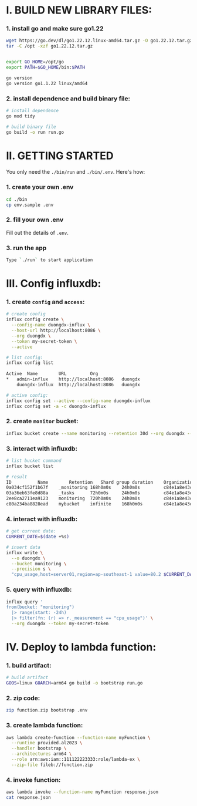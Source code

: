 # I. BUILD NEW LIBRARY FILES: 
### 1. install go and make sure go1.22

```bash
wget https://go.dev/dl/go1.22.12.linux-amd64.tar.gz -O go1.22.12.tar.gz
tar -C /opt -xzf go1.22.12.tar.gz


export GO_HOME=/opt/go
export PATH=$GO_HOME/bin:$PATH

go version
go version go1.1.22 linux/amd64
```
### 2. install dependence and build binary file:
```bash
# install dependence
go mod tidy

# build binary file
go build -o run run.go
```

# II. GETTING STARTED
You only need the `./bin/run` and `./bin/.env`.  Here's how:

### 1. create your own .env
```bash
cd ./bin
cp env.sample .env
```

### 2. fill your own .env
Fill out the details of `.env`.

### 3. run the app
```bash
Type `./run` to start application
```

# III. Config influxdb:

### 1. create `config` and `access`:
```bash
# create config
influx config create \
  --config-name duongdx-influx \
  --host-url http://localhost:8086 \
  --org duongdx \
  --token my-secret-token \
  --active

# list config:
influx config list    
  
Active	Name		URL			Org
*	admin-influx	http://localhost:8086	duongdx
	duongdx-influx	http://localhost:8086	duongdx

# active config:
influx config set --active --config-name duongdx-influx
influx config set -a -c duongdx-influx
```

### 2. create `monitor` bucket:
```bash
influx bucket create --name monitoring --retention 30d --org duongdx --token my-secret-token
```

### 3. interact with influxdb: 
```bash
# list bucket command
influx bucket list

# result
ID			Name		Retention	Shard group duration	Organization ID		Schema Type
0a034cf152f1b67f	_monitoring	168h0m0s	24h0m0s			c84e1a8e43c246a0	implicit
03a36eb63fe8d88a	_tasks		72h0m0s		24h0m0s			c84e1a8e43c246a0	implicit
2ee8ca2711ea9123	monitoring	720h0m0s	24h0m0s			c84e1a8e43c246a0	implicit
c80a234ba8828ead	mybucket	infinite	168h0m0s		c84e1a8e43c246a0	implicit
```

### 4. interact with influxdb:
```bash
# get current date:
CURRENT_DATE=$(date +%s)

# insert data
influx write \
  --o duongdx \
  --bucket monitoring \
  --precision s \
  "cpu_usage,host=server01,region=ap-southeast-1 value=80.2 $CURRENT_DATE"
```

### 5. query with influxdb:
```bash
influx query '
from(bucket: "monitoring")
  |> range(start: -24h)
  |> filter(fn: (r) => r._measurement == "cpu_usage")' \
  --org duongdx --token my-secret-token
```

# IV. Deploy to lambda function:

### 1. build artifact:
```bash
# build artifact
GOOS=linux GOARCH=arm64 go build -o bootstrap run.go
```

### 2. zip code:
```bash
zip function.zip bootstrap .env
```

### 3. create lambda function:
```bash
aws lambda create-function --function-name myFunction \
  --runtime provided.al2023 \
  --handler bootstrap \
  --architectures arm64 \
  --role arn:aws:iam::111122223333:role/lambda-ex \
  --zip-file fileb://function.zip
```

### 4. invoke function:
```bash
aws lambda invoke --function-name myFunction response.json
cat response.json
```